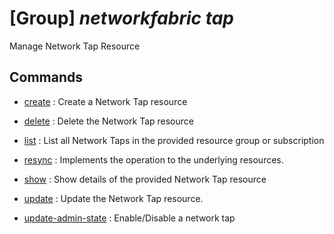 # [Group] _networkfabric tap_

Manage Network Tap Resource

## Commands

- [create](/Commands/networkfabric/tap/_create.md)
: Create a Network Tap resource

- [delete](/Commands/networkfabric/tap/_delete.md)
: Delete the Network Tap resource

- [list](/Commands/networkfabric/tap/_list.md)
: List all Network Taps in the provided resource group or subscription

- [resync](/Commands/networkfabric/tap/_resync.md)
: Implements the operation to the underlying resources.

- [show](/Commands/networkfabric/tap/_show.md)
: Show details of the provided Network Tap resource

- [update](/Commands/networkfabric/tap/_update.md)
: Update the Network Tap resource.

- [update-admin-state](/Commands/networkfabric/tap/_update-admin-state.md)
: Enable/Disable a network tap
